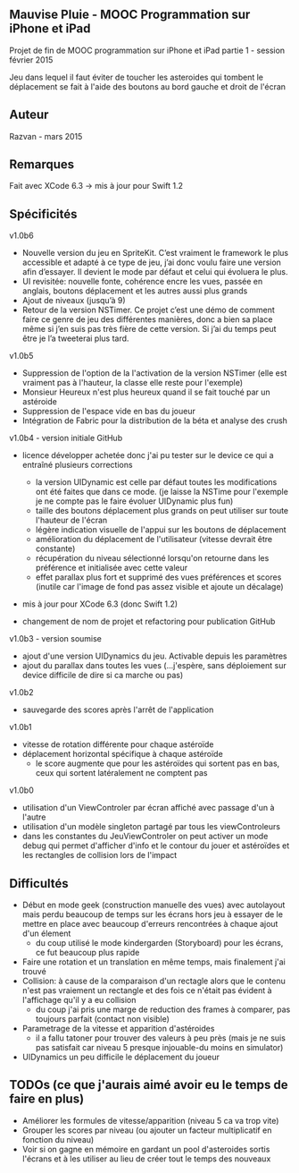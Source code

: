## Mauvise Pluie - MOOC Programmation sur iPhone et iPad

Projet de fin de MOOC programmation sur iPhone et iPad partie 1 - session février 2015

Jeu dans lequel il faut éviter de toucher les asteroides qui tombent le déplacement se fait à l'aide des boutons au bord gauche et droit de l'écran

## Auteur

Razvan - mars 2015

## Remarques

Fait avec XCode 6.3 -> mis à jour pour Swift 1.2

## Spécificités
v1.0b6
- Nouvelle version du jeu en SpriteKit. C’est vraiment le framework le plus accessible et adapté à ce type de jeu, j’ai donc voulu faire une version afin d’essayer. Il devient le mode par défaut et celui qui évoluera le plus.
- UI revisitée: nouvelle fonte, cohérence encre les vues, passée en anglais, boutons déplacement et les autres aussi plus grands 
- Ajout de niveaux (jusqu’à 9)
- Retour de la version NSTimer. Ce projet c’est une démo de comment faire ce genre de jeu des différentes manières, donc a bien sa place même si j’en suis pas très fière de cette version. Si j’ai du temps peut être je l’a tweeterai plus tard.

v1.0b5
- Suppression de l'option de la l'activation de la version NSTimer (elle est vraiment pas à l'hauteur, la classe elle reste pour l'exemple)
- Monsieur Heureux n'est plus heureux quand il se fait touché par un astéroide
- Suppression de l'espace vide en bas du joueur
- Intégration de Fabric pour la distribution de la béta et analyse des crush

v1.0b4 - version initiale GitHub
- licence développer achetée donc j'ai pu tester sur le device ce qui a entraîné plusieurs corrections
    - la version UIDynamic est celle par défaut toutes les modifications ont été faites que dans ce mode. (je laisse la NSTime pour l'exemple je ne compte pas le faire évoluer UIDynamic plus fun)
    - taille des boutons déplacement plus grands on peut utiliser sur toute l'hauteur de l'écran
    - légère indication visuelle de l'appui sur les boutons de déplacement
    - amélioration du déplacement de l'utilisateur (vitesse devrait être constante)
    - récupération du niveau sélectionné lorsqu'on retourne dans les préférence et initialisée avec cette valeur
    - effet parallax plus fort et supprimé des vues préférences et scores (inutile car l'image de fond pas assez visible et ajoute un décalage)

- mis à jour pour XCode 6.3 (donc Swift 1.2)
- changement de nom de projet et refactoring pour publication GitHub

v1.0b3 - version soumise
- ajout d'une version UIDynamics du jeu. Activable depuis les paramètres
- ajout du parallax dans toutes les vues (...j'espère, sans déploiement sur device difficile de dire si ca marche ou pas)

v1.0b2
- sauvegarde des scores après l'arrêt de l'application

v1.0b1
- vitesse de rotation différente pour chaque astéroïde
- déplacement horizontal spécifique à chaque astéroïde 
  - le score augmente que pour les astéroïdes qui sortent pas en bas, ceux qui sortent latéralement ne comptent pas

v1.0b0
- utilisation d'un ViewControler par écran affiché avec passage d'un à l'autre
- utilisation d'un modèle singleton partagé par tous les viewControleurs
- dans les constantes du JeuViewControler on peut activer un mode debug qui permet d'afficher d'info et le contour du jouer et astéroïdes et les rectangles de collision lors de l'impact


## Difficultés

- Début en mode geek (construction manuelle des vues) avec autolayout mais perdu beaucoup de temps sur les écrans hors jeu à essayer de le mettre en place avec beaucoup d'erreurs rencontrées à chaque ajout d'un élement
    - du coup utilisé le mode kindergarden (Storyboard) pour les écrans, ce fut beaucoup plus rapide
- Faire une rotation et un translation en même temps, mais finalement j'ai trouvé
- Collision: à cause de la comparaison d'un rectagle alors que le contenu n'est pas vraiement un rectangle et des fois ce n'était pas évident à l'affichage qu'il y a eu collision
    - du coup j'ai pris une marge de reduction des frames à comparer, pas toujours parfait (contact non visible)
- Parametrage de la vitesse et apparition d'astéroides
    - il a fallu tatoner pour trouver des valeurs à peu près (mais je ne suis pas satisfait car niveau 5 presque injouable-du moins en simulator)
- UIDynamics un peu difficile le déplacement du joueur

## TODOs (ce que j'aurais aimé avoir eu le temps de faire en plus)

- Améliorer les formules de vitesse/apparition (niveau 5 ca va trop vite)
- Grouper les scores par niveau (ou ajouter un facteur multiplicatif en fonction du niveau)
- Voir si on gagne en mémoire en gardant un pool d'asteroides sortis l'écrans et à les utiliser au lieu de créer tout le temps des nouveaux
